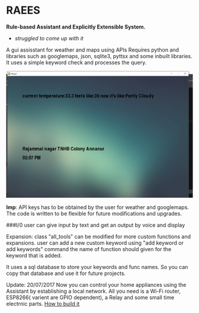 <h1>
RAEES
</h1>

**Rule-based Assistant and Explicitly Extensible System.**
* *struggled to come up with it*

A gui assisstant for weather and maps using APIs
Requires python and libraries such as googlemaps, json, sqlite3, pyttsx and some inbuilt libraries.
It uses a simple keyword check and processes the query.

<p align="center">
<img src="gui.png" alt="gui" width="700">
</p>


**Imp**: API keys has to be obtained by the user for weather and googlemaps.
The code is written to be flexible for future modifications and upgrades.


###I/0
user can give input by text and get an output by voice and display

Expansion:
class "all_tools" can be modified for more custom functions and expansions.
user can add a new custom keyword using "add keyword or add keywords" command
the name of function should given for the keyword that is added.

It uses a sql database to store your keywords and func names. So you can copy that database
and use it for future projects.

Update: 20/07/2017
Now you can control your home appliances using the Assistant by establishing a local network.
All you need is a Wi-Fi router, ESP8266( varient are GPIO dependent), a Relay and some small time electrnic parts.
[How to build it](https://github.com/perseus784/Iot-device-control)
